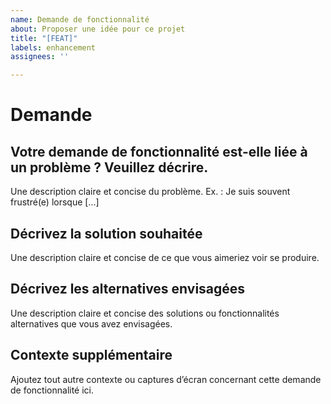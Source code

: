 ```yaml
---
name: Demande de fonctionnalité
about: Proposer une idée pour ce projet
title: "[FEAT]"
labels: enhancement
assignees: ''

---
```


# Demande
## Votre demande de fonctionnalité est-elle liée à un problème ? Veuillez décrire.
Une description claire et concise du problème. Ex. : Je suis souvent frustré(e) lorsque [...]

## Décrivez la solution souhaitée
Une description claire et concise de ce que vous aimeriez voir se produire.

## Décrivez les alternatives envisagées
Une description claire et concise des solutions ou fonctionnalités alternatives que vous avez envisagées.

## Contexte supplémentaire
Ajoutez tout autre contexte ou captures d’écran concernant cette demande de fonctionnalité ici.
